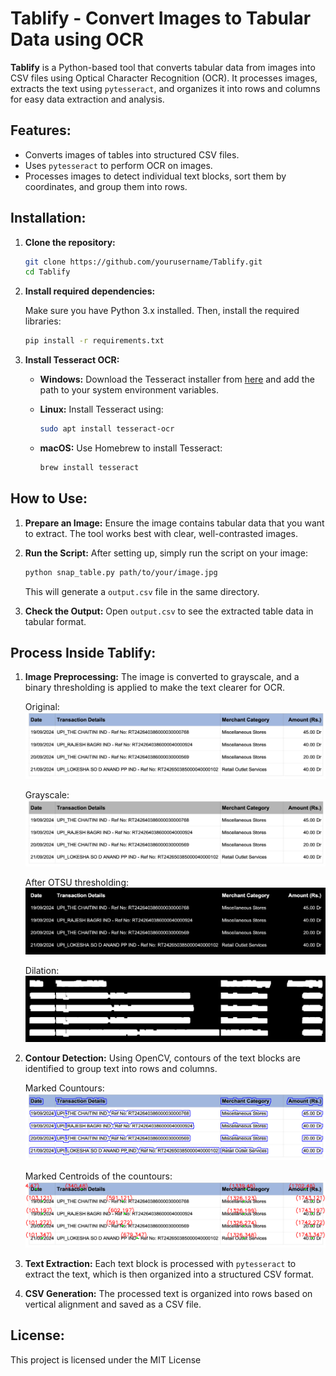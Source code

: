 # **Tablify** - Convert Images to Tabular Data using OCR

**Tablify** is a Python-based tool that converts tabular data from images into CSV files using Optical Character Recognition (OCR). It processes images, extracts the text using `pytesseract`, and organizes it into rows and columns for easy data extraction and analysis.

## **Features:**
- Converts images of tables into structured CSV files.
- Uses `pytesseract` to perform OCR on images.
- Processes images to detect individual text blocks, sort them by coordinates, and group them into rows.

## **Installation:**

1. **Clone the repository:**

   ```bash
   git clone https://github.com/yourusername/Tablify.git
   cd Tablify
   ```

2. **Install required dependencies:**

   Make sure you have Python 3.x installed. Then, install the required libraries:

   ```bash
   pip install -r requirements.txt
   ```

3. **Install Tesseract OCR:**

   - **Windows:** Download the Tesseract installer from [here](https://github.com/UB-Mannheim/tesseract/wiki) and add the path to your system environment variables.
   - **Linux:** Install Tesseract using:

     ```bash
     sudo apt install tesseract-ocr
     ```

   - **macOS:** Use Homebrew to install Tesseract:

     ```bash
     brew install tesseract
     ```

## **How to Use:**

1. **Prepare an Image:**
   Ensure the image contains tabular data that you want to extract. The tool works best with clear, well-contrasted images.

2. **Run the Script:**
   After setting up, simply run the script on your image:

   ```bash
   python snap_table.py path/to/your/image.jpg
   ```

   This will generate a `output.csv` file in the same directory.

3. **Check the Output:**
   Open `output.csv` to see the extracted table data in tabular format.

## **Process Inside Tablify:**
1. **Image Preprocessing:**
   The image is converted to grayscale, and a binary thresholding is applied to make the text clearer for OCR.

   Original:
   ![Original](image_csv.jpeg)

   Grayscale:
   ![Gray](gray_image.png)

   After OTSU thresholding:
   ![Thresholded_image](thresholded_image.png)

   Dilation:
   ![Dilation](dilation.png)
   
2. **Contour Detection:**
   Using OpenCV, contours of the text blocks are identified to group text into rows and columns.

   Marked Countours:
   ![Countours](countours.png)

   Marked Centroids of the countours:
   ![centroids](centroids_with_labels.png)
   
3. **Text Extraction:**
   Each text block is processed with `pytesseract` to extract the text, which is then organized into a structured CSV format.

4. **CSV Generation:**
   The processed text is organized into rows based on vertical alignment and saved as a CSV file.


## **License:**

This project is licensed under the MIT License
